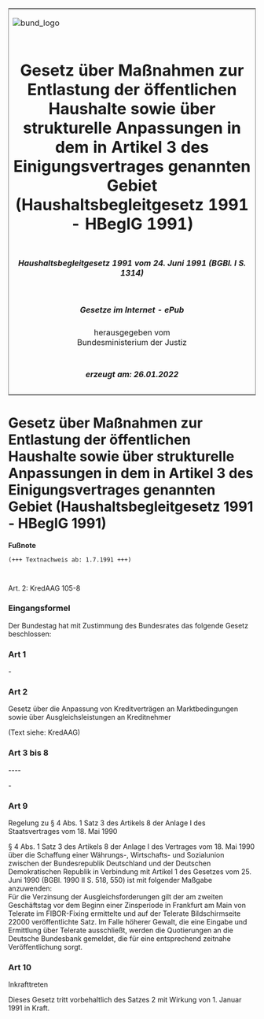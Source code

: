 <span id="DECKBLATT.html"></span>

<table border="0" frame="border" width="100%">

<tr valign="top">

<td align="left">

![bund\_logo](BfJ_2021_Web_de_de.gif)

</td>

<td align="right">

 

</td>

</tr>

<tr align="center" valign="middle">

<td colspan="2">

# Gesetz über Maßnahmen zur Entlastung der öffentlichen Haushalte sowie über strukturelle Anpassungen in dem in Artikel 3 des Einigungsvertrages genannten Gebiet (Haushaltsbegleitgesetz 1991 - HBeglG 1991)

</td>

</tr>

<tr align="center" valign="middle">

<td colspan="2">

##### Haushaltsbegleitgesetz 1991 vom 24. Juni 1991 (BGBl. I S. 1314)

</td>

</tr>

<tr align="center" valign="middle">

<td colspan="2">

  
  

##### Gesetze im Internet - ePub  
  
herausgegeben vom  
Bundesministerium der Justiz

</td>

</tr>

<tr align="center" valign="bottom">

<td colspan="2">

  
  

##### erzeugt am: 26.01.2022

</td>

</tr>

</table>

<span id="BJNR013140991.html"></span>

# Gesetz über Maßnahmen zur Entlastung der öffentlichen Haushalte sowie über strukturelle Anpassungen in dem in Artikel 3 des Einigungsvertrages genannten Gebiet (Haushaltsbegleitgesetz 1991 - HBeglG 1991)

<div>

  
**Fußnote**

<div class="jnhtml">

<div>

<div class="jurAbsatz">

  

``` 
(+++ Textnachweis ab: 1.7.1991 +++)

 
```

Art. 2: KredAAG 105-8

</div>

</div>

</div>

</div>

<span id="BJNR013140991BJNE000100308.html"></span>

### Eingangsformel  

<div>

<div class="jnhtml">

<div>

<div class="jurAbsatz">

Der Bundestag hat mit Zustimmung des Bundesrates das folgende Gesetz
beschlossen:

</div>

</div>

</div>

</div>

<span id="BJNR013140991BJNE000200308.html"></span>

### Art 1  

<div>

<div class="jnhtml">

<div>

<div class="jurAbsatz">

\-

</div>

</div>

</div>

</div>

<span id="BJNR013140991BJNE000300308.html"></span>

### Art 2  
Gesetz über die Anpassung von Kreditverträgen an Marktbedingungen sowie über Ausgleichsleistungen an Kreditnehmer

<div>

<div class="jnhtml">

<div>

<div class="jurAbsatz">

(Text siehe: KredAAG)

</div>

</div>

</div>

</div>

<span id="BJNR013140991BJNE000400308.html"></span>

### Art 3 bis 8  
\----

<div>

<div class="jnhtml">

<div>

<div class="jurAbsatz">

\-

</div>

</div>

</div>

</div>

<span id="BJNR013140991BJNE000500308.html"></span>

### Art 9  
Regelung zu § 4 Abs. 1 Satz 3 des Artikels 8 der Anlage I des Staatsvertrages vom 18. Mai 1990

<div>

<div class="jnhtml">

<div>

<div class="jurAbsatz">

§ 4 Abs. 1 Satz 3 des Artikels 8 der Anlage I des Vertrages vom 18. Mai
1990 über die Schaffung einer Währungs-, Wirtschafts- und Sozialunion
zwischen der Bundesrepublik Deutschland und der Deutschen Demokratischen
Republik in Verbindung mit Artikel 1 des Gesetzes vom 25. Juni 1990
(BGBl. 1990 II S. 518, 550) ist mit folgender Maßgabe anzuwenden:  
Für die Verzinsung der Ausgleichsforderungen gilt der am zweiten
Geschäftstag vor dem Beginn einer Zinsperiode in Frankfurt am Main von
Telerate im FIBOR-Fixing ermittelte und auf der Telerate Bildschirmseite
22000 veröffentlichte Satz. Im Falle höherer Gewalt, die eine Eingabe
und Ermittlung über Telerate ausschließt, werden die Quotierungen an die
Deutsche Bundesbank gemeldet, die für eine entsprechend zeitnahe
Veröffentlichung sorgt.

</div>

</div>

</div>

</div>

<span id="BJNR013140991BJNE000600308.html"></span>

### Art 10  
Inkrafttreten

<div>

<div class="jnhtml">

<div>

<div class="jurAbsatz">

Dieses Gesetz tritt vorbehaltlich des Satzes 2 mit Wirkung von 1. Januar
1991 in Kraft.

</div>

</div>

</div>

</div>
